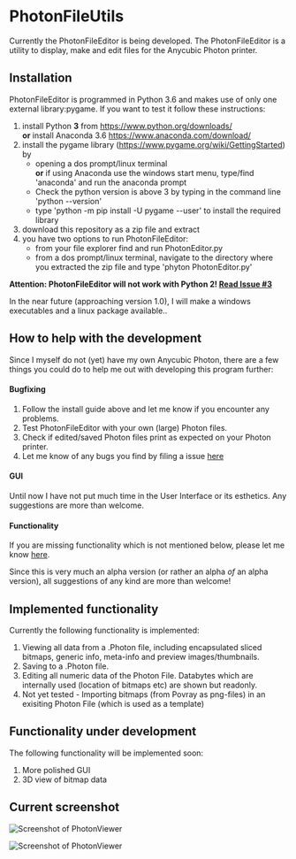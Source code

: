 # PhotonFileUtils

Currently the PhotonFileEditor is being developed. The PhotonFileEditor is a utility to display, make and edit files for the Anycubic Photon printer.

## Installation
PhotonFileEditor is programmed in Python 3.6 and makes use of only one external library:pygame. 
If you want to test it follow these instructions:
1) install Python **3** from https://www.python.org/downloads/  
__or__ install Anaconda 3.6 https://www.anaconda.com/download/ 
2) install the pygame library (https://www.pygame.org/wiki/GettingStarted) by 
   * opening a dos prompt/linux terminal  
   __or__ if using Anaconda use the windows start menu, type/find 'anaconda' and run the anaconda prompt
   * Check the python version is above 3 by typing in the command line 'python --version'
   * type 'python -m pip install -U pygame --user'  to install the required library
3) download this repository as a zip file and extract
4) you have two options to run PhotonFileEditor:
   * from your file explorer find and run PhotonEditor.py 
   * from a dos prompt/linux terminal, navigate to the directory where you extracted the zip file and type 'phyton PhotonEditor.py'

**Attention: PhotonFileEditor will not work with Python 2! [Read Issue #3](https://github.com/NardJ/PhotonFileUtils/issues/3)** 

In the near future (approaching version 1.0), I will make a windows executables and a linux package available..

## How to help with the development
Since I myself do not (yet) have my own Anycubic Photon, there are a few things you could do to help me out with developing this program further:

#### Bugfixing
1) Follow the install guide above and let me know if you encounter any problems.
2) Test PhotonFileEditor with your own (large) Photon files.
3) Check if edited/saved Photon files print as expected on your Photon printer.
4) Let me know of any bugs you find by filing a issue [here](https://github.com/NardJ/PhotonFileUtils/issues/)

#### GUI
Until now I have not put much time in the User Interface or its esthetics. Any suggestions are more than welcome.

#### Functionality
If you are missing functionality which is not mentioned below, please let me know [here](https://github.com/NardJ/PhotonFileUtils/issues/).

Since this is very much an alpha version (or rather an alpha *of* an alpha version), all suggestions of any kind are more than welcome!

## Implemented functionality
Currently the following functionality is implemented:
1. Viewing all data from a .Photon file, including encapsulated sliced bitmaps, generic info, meta-info and preview images/thumbnails.
2. Saving to a .Photon file.
3. Editing all numeric data of the Photon File. Databytes which are internally used (location of bitmaps etc) are shown but readonly.
4. Not yet tested - Importing bitmaps (from Povray as png-files) in an exisiting Photon File (which is used as a template)

## Functionality under development
The following functionality will be implemented soon:
1. More polished GUI
2. 3D view of bitmap data

## Current screenshot
![Screenshot of PhotonViewer](https://github.com/NardJ/PhotonFileUtils/blob/master/Screenshot1.png "June 18, 2018")

![Screenshot of PhotonViewer](https://github.com/NardJ/PhotonFileUtils/blob/master/Screenshot2.png "June 18, 2018")


